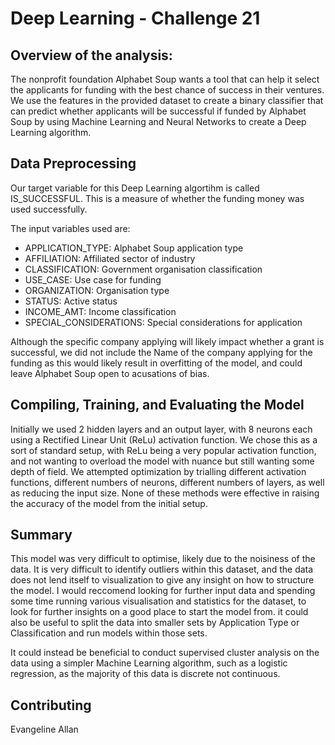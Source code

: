 # Deep Learning - Challenge 21

## Overview of the analysis: 
The nonprofit foundation Alphabet Soup wants a tool that can help it select the applicants for funding with the best chance of success in their ventures. We use the features in the provided dataset to create a binary classifier that can predict whether applicants will be successful if funded by Alphabet Soup by using Machine Learning and Neural Networks to create a Deep Learning algorithm. 

## Data Preprocessing
Our target variable for this Deep Learning algortihm is called IS_SUCCESSFUL. This is a measure of whether the funding money was used successfully. 

The input variables used are: 
- APPLICATION_TYPE: Alphabet Soup application type
- AFFILIATION: Affiliated sector of industry
- CLASSIFICATION: Government organisation classification
- USE_CASE: Use case for funding
- ORGANIZATION: Organisation type
- STATUS: Active status
- INCOME_AMT: Income classification
- SPECIAL_CONSIDERATIONS: Special considerations for application
  
Although the specific company applying will likely impact whether a grant is successful, we did not include the Name of the company applying for the funding as this would likely result in overfitting of the model, and could leave Alphabet Soup open to acusations of bias. 

## Compiling, Training, and Evaluating the Model
Initially we used 2 hidden layers and an output layer, with 8 neurons each using a Rectified Linear Unit (ReLu) activation function. We chose this as a sort of standard setup, with ReLu being a very popular activation function, and not wanting to overload the model with nuance but still wanting some depth of field. We attempted optimization by trialling different activation functions, different numbers of neurons, different numbers of layers, as well as reducing the input size. None of these methods were effective in raising the accuracy of the model from the initial setup. 

## Summary

This model was very difficult to optimise, likely due to the noisiness of the data. It is very difficult to identify outliers within this dataset, and the data does not lend itself to visualization to give any insight on how to structure the model. I would reccomend looking for further input data and spending some time running various visualisation and statistics for the dataset, to look for further insights on a good place to start the model from. it could also be useful to split the data into smaller sets by Application Type or Classification and run models within those sets. 

It could instead be beneficial to conduct supervised cluster analysis on the data using a simpler Machine Learning algorithm, such as a logistic regression, as the majority of this data is discrete not continuous.  

## Contributing
Evangeline Allan
